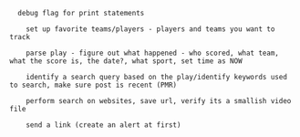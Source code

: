 







      debug flag for print statements
		
		set up favorite teams/players - players and teams you want to track
		
		parse play - figure out what happened - who scored, what team, what the score is, the date?, what sport, set time as NOW
			
		identify a search query based on the play/identify keywords used to search, make sure post is recent (PMR)
		
		perform search on websites, save url, verify its a smallish video file
		
		send a link (create an alert at first)